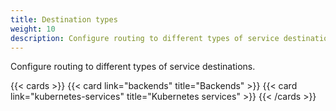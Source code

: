```yaml
---
title: Destination types
weight: 10
description: Configure routing to different types of service destinations.
---
```


Configure routing to different types of service destinations.

{{< cards >}}
  {{< card link="backends" title="Backends" >}}
  {{< card link="kubernetes-services" title="Kubernetes services" >}}
{{< /cards >}}